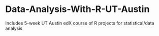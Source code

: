 # Data-Analysis-With-R-UT-Austin
Includes 5-week UT Austin edX course of R projects for statistical/data analysis
